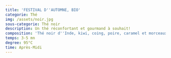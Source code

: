 ```yaml
---
title: 'FESTIVAL D''AUTOMNE, BIO'
categorie: Thé
img: /assets/noir.jpg
sous-categorie: Thé noir
description: Un thé réconfortant et gourmand à souhait!
composition: 'Thé noir d''Inde, kiwi, coing, poire, caramel et morceaux de pomme.'
temps: 3-5 mn
degree: 95°C
time: Après-Midi
---
```


